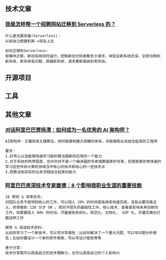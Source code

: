 ## 技术文章

### [我是怎样帮一个招聘网站迁移到 Serverless 的？](https://www.infoq.cn/article/q5AJRBhHgBU1KHVSmhKM)

```
什么是无服务器(Serverless)：
以前自己搭建机房->现在上云

如何迁移到Serverless:
按模块迁移，新旧系统同时运行，控制新旧分别承载多少请求，待验证新系统无误，全部切换到新系统，新系统有问题，屏蔽新系统，请求重新路由到老系统。
```

## 开源项目

## 工具

## 其他文章

### [对话阿里巴巴贾扬清：如何成为一名优秀的 AI 架构师？](https://www.infoq.cn/article/F30l0WkNeIOUw0e8UZhe)

```
AI架构师：又懂系统又懂算法，同时能够构建大规模的体系，并能够和业务结合起来的工程师

要求：
1.好奇心以及能够快速学习新的算法跟新的应用的一个能力
2.对于系统的熟悉程度，也许你并不是一个编译器的专家或数据库的专家，但是能够非常快速的学习这些传统计算机领域当中核心的技术和核心的一些技术点
3.把算法和实际的业务流程结合起来的能力
```

### [阿里巴巴资深技术专家崮德：8 个影响我职业生涯的重要技能](https://www.infoq.cn/article/4kG7rM7uZOIclJz6ekZ6)

```
28 原则 & 效率优先:
对团队业务不是特别核心的工作，可以投入 20% 的时间提高效率快速完成，没有必要完美主义，非得做到 120 分才 OK 。而对于团队的基础性工作，核心技术，或者是影响未来创新的工作，则需要投入 80% 的时间，尽量做到系统化，规范化，文档化， SOP 化，尽量完美的打磨这种工作

撰写 & 阅读技术资料:
比如你学习了一个新技术，可以写分享报告；比如你解决了一个重大问题，可以写问题分析报告；比如你要设计一个新的软件框架，可以写设计报告等等

善于分享:
技术分享既可以提高自己的技术理解力，也可以提高自己的个人影响力
```

